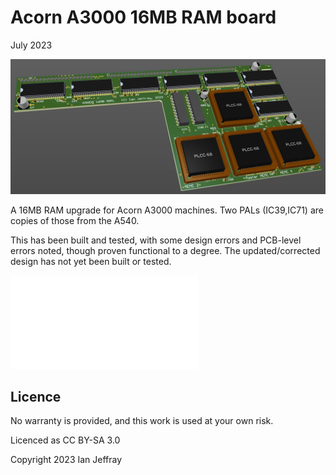 # Acorn A3000 16MB RAM board

July 2023


![3D View](Generated/A3000_16MB_3D_View.PNG)

A 16MB RAM upgrade for Acorn A3000 machines.  Two PALs (IC39,IC71) are copies of those from the A540.

This has been built and tested, with some design errors and PCB-level errors noted, though proven functional to a degree.
The updated/corrected design has not yet been built or tested.

![PDF Schematic](Generated/A3000_16MB_Schematic.PDF)


## Licence

No warranty is provided, and this work is used at your own risk.  

Licenced as CC BY-SA 3.0

Copyright 2023 Ian Jeffray

